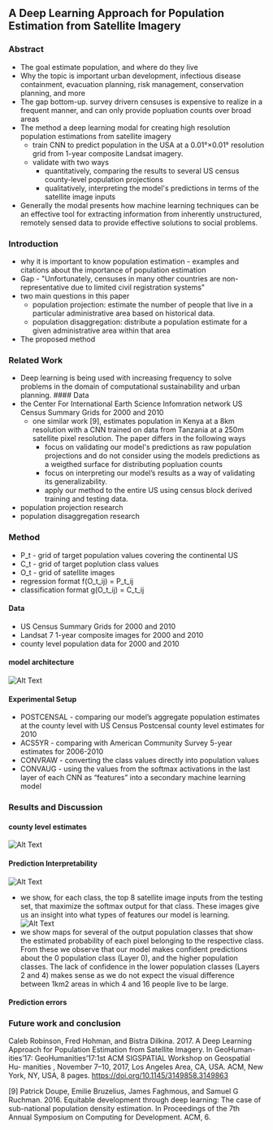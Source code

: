 ## A Deep Learning Approach for Population Estimation from Satellite Imagery
### Abstract
* The goal
  estimate population, and where do they live 
* Why the topic is important
  urban development, infectious disease containment, evacuation planning, risk management, conservation planning, and more
* The gap
  bottom-up. survey drivern censuses is expensive to realize in a frequent manner, and can only provide popluation counts over broad areas
* The method
  a deep learning modal for creating high resolution population estimations from satellite imagery 
  * train CNN to predict population in the USA at a 0.01°×0.01° resolution grid from 1-year composite Landsat imagery. 
  * validate with two ways
    * quantitatively, comparing the results to several US census county-level population projections
    * qualitatively, interpreting the model's predictions in terms of the satellite image inputs
* Generally
  the modal presents how machine learning techniques can be an effective tool for extracting information from inherently unstructured, remotely sensed data to provide effective solutions to social problems.

### Introduction
* why it is important to know population estimation - examples and citations about the importance of population estimation
* Gap - "Unfortunately, censuses in many other countries are non-representative due to limited civil registration systems"
* two main questions in this paper 
  * population projection: estimate the number of people that live in a particular administrative area based on historical data. 
  * population disaggregation: distribute a population estimate for a given administrative area within that area
* The proposed method

### Related Work
* Deep learning is being used with increasing frequency to solve problems in the domain of computational sustainability and urban planning. #### Data
* the Center For International Earth Science Infomration network US Census Summary Grids for 2000 and 2010
  * one similar work [9], estimates population in Kenya at a 8km resolution with a CNN trained on data from Tanzania at a 250m satellite pixel resolution. The paper differs in the following ways
    * focus on validating our model's predictions as raw population projections and do not consider using the models predictions as a weigthed surface for distributing popluation counts
    * focus on interpreting our model’s results as a way of validating its generalizability. 
    * apply our method to the entire US using census block derived training and testing data.
* population projection research 
* population disaggregation research

### Method
* P_t - grid of target population values covering the continental US
* C_t - grid of target poplution class values
* O_t - grid of satellite images
* regression format f(O_t_ij) = P_t_ij
* classification format g(O_t_ij) = C_t_ij
#### Data
* US Census Summary Grids for 2000 and 2010
* Landsat 7 1-year composite images for 2000 and 2010
* county level population data for 2000 and 2010
#### model architecture
![Alt Text](https://github.com/qixuanHou/dataScienceBlogNote/blob/master/img/satellite.png)
#### Experimental Setup 
* POSTCENSAL - comparing our model’s aggregate population estimates at the county level with US Census Postcensal county level estimates for 2010
* ACS5YR - comparing with American Community Survey 5-year estimates for 2006-2010 
* CONVRAW - converting the class values directly into population values
* CONVAUG - using the values from the softmax activations in the last layer of each CNN as “features” into a secondary machine learning model
### Results and Discussion
#### county level estimates
![Alt Text](https://github.com/qixuanHou/dataScienceBlogNote/blob/master/img/mapEval.png)
#### Prediction Interpretability 
![Alt Text](https://github.com/qixuanHou/dataScienceBlogNote/blob/master/img/top8.png)
* we show, for each class, the top 8 satellite image inputs from the testing set, that maximize the softmax output for that class. These images give us an insight into what types of features our model is learning. 
![Alt Text](https://github.com/qixuanHou/dataScienceBlogNote/blob/master/img/mapPeople.png)
* we show maps for several of the output population classes that show the estimated probability of each pixel belonging to the respective class. From these we observe that our model makes confident predictions about the 0 population class (Layer 0), and the higher population classes. The lack of confidence in the lower population classes (Layers 2 and 4) makes sense as we do not expect the visual difference between 1km2 areas in which 4 and 16 people live to be large. 
#### Prediction errors

### Future work and conclusion 



Caleb Robinson, Fred Hohman, and Bistra Dilkina. 2017. A Deep Learning Approach for Population Estimation from Satellite Imagery. In GeoHuman- ities’17: GeoHumanities’17:1st ACM SIGSPATIAL Workshop on Geospatial Hu- manities , November 7–10, 2017, Los Angeles Area, CA, USA. ACM, New York, NY, USA, 8 pages. https://doi.org/10.1145/3149858.3149863

[9] Patrick Doupe, Emilie Bruzelius, James Faghmous, and Samuel G Ruchman. 2016. Equitable development through deep learning: The case of sub-national population density estimation. In Proceedings of the 7th Annual Symposium on Computing for Development. ACM, 6.










